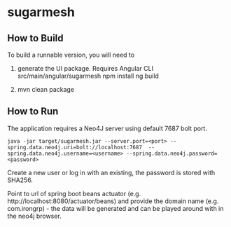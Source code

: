 # sugarmesh

## How to Build
To build a runnable version, you will need to 

1) generate the UI package. Requires Angular CLI
src/main/angular/sugarmesh
npm install
ng build

2) mvn clean package

## How to Run
The application requires a Neo4J server using default 7687 bolt port.

`
java -jar target/sugarmesh.jar --server.port=<port> --spring.data.neo4j.uri=bolt://localhost:7687 
--spring.data.neo4j.username=<username>
--spring.data.neo4j.password=<password>
`

Create a new user or log in with an existing, the password is stored with SHA256.

Point to url of spring boot beans actuator (e.g. http://localhost:8080/actuator/beans) 
and provide the domain name (e.g. com.irongrp) - the data will be generated and can be played around with in the neo4j browser.
